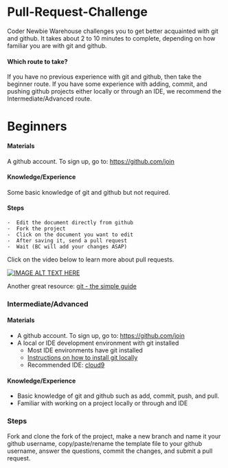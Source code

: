 # Pull-Request-Challenge
Coder Newbie Warehouse challenges you to get better acquainted with git and github. It takes about 2 to 10 minutes to complete, depending on how familiar you are with git and github.

#### Which route to take?

If you have no previous experience with git and github, then take the beginner route. If you have some experience with adding, commit, and pushing github projects either locally or through an IDE, we recommend the Intermediate/Advanced route.

# Beginners
#### Materials
A github account. To sign up, go to: https://github.com/join

#### Knowledge/Experience
Some basic knowledge of git and github but not required.

#### Steps
    -  Edit the document directly from github
    -  Fork the project
    -  Click on the document you want to edit
    -  After saving it, send a pull request
    -  Wait (BC will add your changes ASAP)

Click on the video below to learn more about pull requests.

[![IMAGE ALT TEXT HERE](http://img.youtube.com/vi/YTbRzhQju4c/0.jpg)](http://www.youtube.com/watch?v=YTbRzhQju4c)


Another great resource: [git - the simple guide](http://rogerdudler.github.io/git-guide/)

### Intermediate/Advanced
#### Materials
- A github account. To sign up, go to: https://github.com/join
- A local or IDE development environment with git installed
  - Most IDE environments have git installed
  - [Instructions on how to install git locally](https://git-scm.com/book/en/v2/Getting-Started-Installing-Git)
  - Recommended IDE: [cloud9](https://c9.io/)
#### Knowledge/Experience
- Basic knowledge of git and github such as add, commit, push, and pull.
- Familiar with working on a project locally or through and IDE

### Steps
Fork and clone the fork of the project, make a new branch and name it your github username, copy/paste/rename the template file to your github username, answer the questions, commit the changes, and submit a pull request.